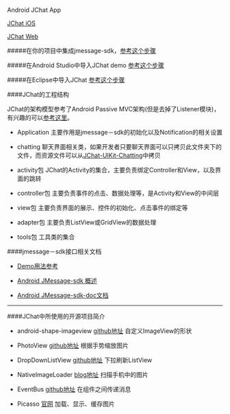
Android JChat App

[JChat iOS](https://github.com/jpush/jchat-ios)

[JChat Web](https://github.com/jpush/jchat-web)

#####在你的项目中集成jmessage-sdk，[参考这个步骤](https://github.com/KenChoi1992/SomeArticles/blob/master/%E9%9B%86%E6%88%90jmessage-sdk.md)

#####在Android Studio中导入JChat demo [参考这个步骤](https://github.com/KenChoi1992/SomeArticles/blob/master/%E5%9C%A8Android%20Studio%E4%B8%AD%E8%BF%90%E8%A1%8CJChat%20Demo.md)

#####在Eclipse中导入JChat [参考这个步骤](https://github.com/KenChoi1992/SomeArticles/blob/master/%E5%9C%A8Eclipse%E4%B8%8A%E5%AF%BC%E5%85%A5JChat.md)

####JChat的工程结构

JChat的架构模型参考了Android Passive MVC架构(但是去掉了Listener模块)，有兴趣的可以[参考这里](http://pan.baidu.com/s/1mhoms4o)。

- Application 主要作用是jmessage－sdk的初始化以及Notification的相关设置

- chatting 聊天界面相关类，如果开发者只要聊天界面可以只拷贝此文件夹下的文件，而资源文件可以从[JChat-UIKit-Chatting](https://github.com/jpush/jmessage-android-uikit/tree/master/Chatting)中拷贝

- activity包 JChat的Activity的集合，主要负责绑定Controller和View，以及界面的跳转

- controller包 主要负责事件的点击、数据处理等，是Activity和View的中间层

- view包 主要负责界面的展示、控件的初始化、点击事件的绑定等

- adapter包 主要负责ListView或GridView的数据处理

- tools包 工具类的集合


####jmessage－sdk接口相关文档
- [Demo用法参考](https://github.com/KenChoi1992/SomeArticles/blob/master/jmessage-sdk%E9%83%A8%E5%88%86%E6%8E%A5%E5%8F%A3%E7%94%A8%E6%B3%95.md)

- [Android JMessage-sdk 概述](http://docs.jpush.io/client/im_sdk_android/)

- [Android JMessage-sdk-doc文档](http://docs.jpush.io/client/im_android_api_docs/)

---
####JChat中所使用的开源项目简介

- android-shape-imageview [github地址](https://github.com/siyamed/android-shape-imageview) 自定义ImageView的形状

- PhotoView [github地址](https://github.com/chrisbanes/PhotoView) 根据手势缩放图片

- DropDownListView [github地址](https://github.com/Trinea/android-common) 下拉刷新ListView

- NativeImageLoader [blog地址](http://blog.csdn.net/xiaanming/article/details/18730223) 扫描手机中的图片

- EventBus [github地址](https://github.com/greenrobot/EventBus) 在组件之间传递消息

- Picasso [官网](http://square.github.io/picasso/) 加载、显示、缓存图片




